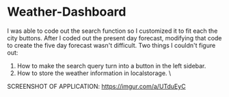 # Weather-Dashboard
I was able to code out the search function so I customized it to fit each the city buttons.
After I coded out the present day forecast, modifying that code to create the five day forecast wasn't difficult. Two things I couldn't figure out: 

1. How to make the search query turn into a button in the left sidebar. 
2. How to store the weather information in localstorage. \


SCREENSHOT OF APPLICATION: https://imgur.com/a/UTduEyC